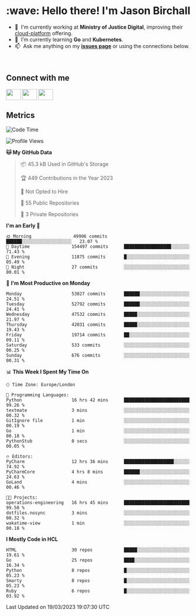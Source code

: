 <h1 align="left" id="jason-title">:wave: Hello there! I'm Jason Birchall</h1>

- :office: &nbsp;I'm currently working at **Ministry of Justice Digital**, improving their [cloud-platform](https://github.com/ministryofjustice/cloud-platform) offering.
- :seedling: &nbsp;I’m currently learning **Go** and **Kubernetes**.
- :mailbox: &nbsp;Ask me anything on my **[issues page]** or using the connections below.


<br>

<h2>Connect with me</h2>
<p>
<a href="https://twitter.com/jsonBirchall" target="blank"><img align="center" src="https://cdn.jsdelivr.net/npm/simple-icons@3.0.1/icons/twitter.svg" alt="" height="30" width="40" /></a>
<a href="https://keybase.io/json0" target="blank"><img align="center" src="https://cdn.jsdelivr.net/npm/simple-icons@3.0.1/icons/keybase.svg" alt="" height="30" width="40" /></a>
<a href="https://www.reddit.com/user/kakorate" target="blank"><img align="center" src="https://cdn.jsdelivr.net/npm/simple-icons@3.0.1/icons/reddit.svg" alt="" height="30" width="40" /></a>
</p>

<h2>Metrics</h2>

<!--START_SECTION:waka-->
![Code Time](http://img.shields.io/badge/Code%20Time-973%20hrs%2030%20mins-blue)

![Profile Views](http://img.shields.io/badge/Profile%20Views-0-blue)

**🐱 My GitHub Data** 

> 📦 45.3 kB Used in GitHub's Storage 
 > 
> 🏆 449 Contributions in the Year 2023
 > 
> 🚫 Not Opted to Hire
 > 
> 📜 55 Public Repositories 
 > 
> 🔑 3 Private Repositories 
 > 
**I'm an Early 🐤** 

```text
🌞 Morning                49906 commits       ██████░░░░░░░░░░░░░░░░░░░   23.07 % 
🌆 Daytime                154497 commits      ██████████████████░░░░░░░   71.43 % 
🌃 Evening                11875 commits       █░░░░░░░░░░░░░░░░░░░░░░░░   05.49 % 
🌙 Night                  27 commits          ░░░░░░░░░░░░░░░░░░░░░░░░░   00.01 % 
```
📅 **I'm Most Productive on Monday** 

```text
Monday                   53027 commits       ██████░░░░░░░░░░░░░░░░░░░   24.51 % 
Tuesday                  52792 commits       ██████░░░░░░░░░░░░░░░░░░░   24.41 % 
Wednesday                47532 commits       █████░░░░░░░░░░░░░░░░░░░░   21.97 % 
Thursday                 42031 commits       █████░░░░░░░░░░░░░░░░░░░░   19.43 % 
Friday                   19714 commits       ██░░░░░░░░░░░░░░░░░░░░░░░   09.11 % 
Saturday                 533 commits         ░░░░░░░░░░░░░░░░░░░░░░░░░   00.25 % 
Sunday                   676 commits         ░░░░░░░░░░░░░░░░░░░░░░░░░   00.31 % 
```


📊 **This Week I Spent My Time On** 

```text
🕑︎ Time Zone: Europe/London

💬 Programming Languages: 
Python                   16 hrs 42 mins      █████████████████████████   99.26 % 
textmate                 3 mins              ░░░░░░░░░░░░░░░░░░░░░░░░░   00.32 % 
GitIgnore file           1 min               ░░░░░░░░░░░░░░░░░░░░░░░░░   00.19 % 
Go                       1 min               ░░░░░░░░░░░░░░░░░░░░░░░░░   00.18 % 
PythonStub               0 secs              ░░░░░░░░░░░░░░░░░░░░░░░░░   00.05 % 

🔥 Editors: 
PyCharm                  12 hrs 36 mins      ███████████████████░░░░░░   74.92 % 
PyCharmCore              4 hrs 8 mins        ██████░░░░░░░░░░░░░░░░░░░   24.63 % 
GoLand                   4 mins              ░░░░░░░░░░░░░░░░░░░░░░░░░   00.46 % 

🐱‍💻 Projects: 
operations-engineering   16 hrs 45 mins      █████████████████████████   99.50 % 
dotfiles.nosync          3 mins              ░░░░░░░░░░░░░░░░░░░░░░░░░   00.32 % 
wakatime-view            1 min               ░░░░░░░░░░░░░░░░░░░░░░░░░   00.18 % 
```

**I Mostly Code in HCL** 

```text
HTML                     30 repos            █████░░░░░░░░░░░░░░░░░░░░   19.61 % 
Go                       25 repos            ████░░░░░░░░░░░░░░░░░░░░░   16.34 % 
Python                   8 repos             █░░░░░░░░░░░░░░░░░░░░░░░░   05.23 % 
Smarty                   8 repos             █░░░░░░░░░░░░░░░░░░░░░░░░   05.23 % 
Ruby                     6 repos             █░░░░░░░░░░░░░░░░░░░░░░░░   03.92 % 
```




 Last Updated on 19/03/2023 19:07:30 UTC
<!--END_SECTION:waka-->

<!-- links -->

[issues page]: https://github.com/jasonBirchall/jasonBirchall/issues "jasonBirchall/issues"
